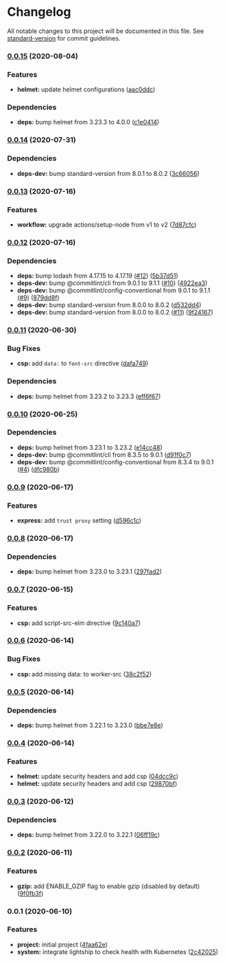 # Changelog

All notable changes to this project will be documented in this file. See [standard-version](https://github.com/conventional-changelog/standard-version) for commit guidelines.

### [0.0.15](https://github.com/hckhanh/express-spa/compare/v0.0.14...v0.0.15) (2020-08-04)


### Features

* **helmet:** update helmet configurations ([aac0ddc](https://github.com/hckhanh/express-spa/commit/aac0ddc89853dd094ec447d68b0a4b8d0ecf03bf))


### Dependencies

* **deps:** bump helmet from 3.23.3 to 4.0.0 ([c1e0414](https://github.com/hckhanh/express-spa/commit/c1e0414597ea8ce5ca7316ff7e7f6259e6d164db))

### [0.0.14](https://github.com/hckhanh/express-spa/compare/v0.0.13...v0.0.14) (2020-07-31)


### Dependencies

* **deps-dev:** bump standard-version from 8.0.1 to 8.0.2 ([3c66056](https://github.com/hckhanh/express-spa/commit/3c66056513eee04cfe77b17738a4243633ff1d1b))

### [0.0.13](https://github.com/hckhanh/express-spa/compare/v0.0.12...v0.0.13) (2020-07-16)


### Features

* **workflow:** upgrade actions/setup-node from v1 to v2 ([7d87cfc](https://github.com/hckhanh/express-spa/commit/7d87cfcdaf62bc0425930237444ee1bb473a3a4e))

### [0.0.12](https://github.com/hckhanh/express-spa/compare/v0.0.11...v0.0.12) (2020-07-16)


### Dependencies

* **deps:** bump lodash from 4.17.15 to 4.17.19 ([#12](https://github.com/hckhanh/express-spa/issues/12)) ([5b37d51](https://github.com/hckhanh/express-spa/commit/5b37d51516c0fffd124c27aeaa49849287927bed))
* **deps-dev:** bump @commitlint/cli from 9.0.1 to 9.1.1 ([#10](https://github.com/hckhanh/express-spa/issues/10)) ([4922ea3](https://github.com/hckhanh/express-spa/commit/4922ea3fa57868a1e7b9919a91df65bae65b24c6))
* **deps-dev:** bump @commitlint/config-conventional from 9.0.1 to 9.1.1 ([#9](https://github.com/hckhanh/express-spa/issues/9)) ([879dd8f](https://github.com/hckhanh/express-spa/commit/879dd8f29eb770669a7d0a248ee3d4c2f34a96df))
* **deps-dev:** bump standard-version from 8.0.0 to 8.0.2 ([d532dd4](https://github.com/hckhanh/express-spa/commit/d532dd42498e3f77c7cc5f6ee2f9b335c7f6f9e8))
* **deps-dev:** bump standard-version from 8.0.0 to 8.0.2 ([#11](https://github.com/hckhanh/express-spa/issues/11)) ([9f24167](https://github.com/hckhanh/express-spa/commit/9f241677e417280fe89fc1264af69a3b2eb43819))

### [0.0.11](https://github.com/hckhanh/express-spa/compare/v0.0.10...v0.0.11) (2020-06-30)


### Bug Fixes

* **csp:** add `data:` to `font-src` directive ([dafa749](https://github.com/hckhanh/express-spa/commit/dafa749f76abe12662b658803309a5cd9d880927))


### Dependencies

* **deps:** bump helmet from 3.23.2 to 3.23.3 ([eff6f67](https://github.com/hckhanh/express-spa/commit/eff6f67666d25b9a3fb2caf83730433d973f662e))

### [0.0.10](https://github.com/hckhanh/express-spa/compare/v0.0.9...v0.0.10) (2020-06-25)


### Dependencies

* **deps:** bump helmet from 3.23.1 to 3.23.2 ([e14cc48](https://github.com/hckhanh/express-spa/commit/e14cc4842d53d34a8c83db83cce17db38e5c3593))
* **deps-dev:** bump @commitlint/cli from 8.3.5 to 9.0.1 ([d91f0c7](https://github.com/hckhanh/express-spa/commit/d91f0c71510a2476e91ad944e788b6026a8b16b9))
* **deps-dev:** bump @commitlint/config-conventional from 8.3.4 to 9.0.1 ([#4](https://github.com/hckhanh/express-spa/issues/4)) ([dfc980b](https://github.com/hckhanh/express-spa/commit/dfc980bce0c261058a8321403d5b88c392433e0a))

### [0.0.9](https://github.com/hckhanh/express-spa/compare/v0.0.8...v0.0.9) (2020-06-17)


### Features

* **express:** add `trust proxy` setting ([d596c1c](https://github.com/hckhanh/express-spa/commit/d596c1cb1fa45256fd836d19cf62a24d2558d316))

### [0.0.8](https://github.com/hckhanh/express-spa/compare/v0.0.7...v0.0.8) (2020-06-17)


### Dependencies

* **deps:** bump helmet from 3.23.0 to 3.23.1 ([297fad2](https://github.com/hckhanh/express-spa/commit/297fad2c6ebe2152b9f4c903a1a49374761b942a))

### [0.0.7](https://github.com/hckhanh/express-spa/compare/v0.0.6...v0.0.7) (2020-06-15)


### Features

* **csp:** add script-src-elm directive ([9c140a7](https://github.com/hckhanh/express-spa/commit/9c140a7321f85330027eb9934eb936780a271105))

### [0.0.6](https://github.com/hckhanh/express-spa/compare/v0.0.5...v0.0.6) (2020-06-14)


### Bug Fixes

* **csp:** add missing data: to worker-src ([38c2f52](https://github.com/hckhanh/express-spa/commit/38c2f520ecaa6ec6a1037f951861bec21caf9eb9))

### [0.0.5](https://github.com/hckhanh/express-spa/compare/v0.0.4...v0.0.5) (2020-06-14)


### Dependencies

* **deps:** bump helmet from 3.22.1 to 3.23.0 ([bbe7e8e](https://github.com/hckhanh/express-spa/commit/bbe7e8eae53acf0502c7309c41ac26c423385d2a))

### [0.0.4](https://github.com/hckhanh/express-spa/compare/v0.0.3...v0.0.4) (2020-06-14)


### Features

* **helmet:** update security headers and add csp ([04dcc9c](https://github.com/hckhanh/express-spa/commit/04dcc9c2b8920712da5f96ff164e005309899e4d))
* **helmet:** update security headers and add csp ([29870bf](https://github.com/hckhanh/express-spa/commit/29870bf1a110f44f9c4b3952ce7eb81a6c6483f2))

### [0.0.3](https://github.com/hckhanh/express-spa/compare/v0.0.2...v0.0.3) (2020-06-12)


### Dependencies

* **deps:** bump helmet from 3.22.0 to 3.22.1 ([06ff19c](https://github.com/hckhanh/express-spa/commit/06ff19c643dbea1a4af6310d3a9034cfde14b6ff))

### [0.0.2](https://github.com/hckhanh/express-spa/compare/v0.0.1...v0.0.2) (2020-06-11)


### Features

* **gzip:** add ENABLE_GZIP flag to enable gzip (disabled by default) ([9f0fb3f](https://github.com/hckhanh/express-spa/commit/9f0fb3fe84eeb963fa9de08bb65008b942190338))

### 0.0.1 (2020-06-10)


### Features

* **project:** initial project ([4faa62e](https://github.com/hckhanh/express-spa/commit/4faa62e5e60474ebe094a69a009e2d010203a5d5))
* **system:** integrate lightship to check health with Kubernetes ([2c42025](https://github.com/hckhanh/express-spa/commit/2c42025055780f1fe90b81fdcb5ce6bcbcbad277))
